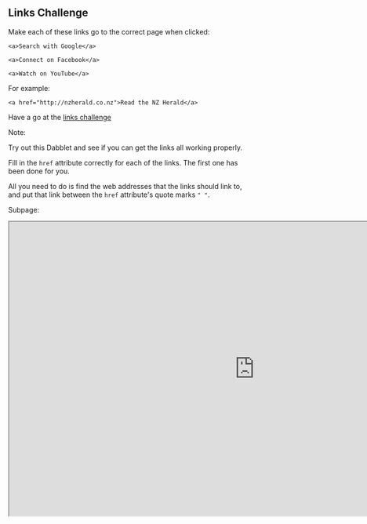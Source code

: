 ## Links Challenge

Make each of these links go to the correct page when clicked:


	<a>Search with Google</a>

	<a>Connect on Facebook</a>

	<a>Watch on YouTube</a>

For example:

	<a href="http://nzherald.co.nz">Read the NZ Herald</a>

Have a go at the [links challenge](http://dabblet.com/gist/30f3c027e95359fbcd7a)<!-- .element: target="_blank" -->




Note:

Try out this Dabblet and see if you can get the links all working properly.

Fill in the `href` attribute correctly for each of the links. The first one has been done for you.

All you need to do is find the web addresses that the links should link to, and put that link between the `href` attribute's quote marks `" "`.


Subpage:

<iframe src="http://result.dabblet.com/gist/99f9419025f53cee272c" width="1000" height="600"></iframe>